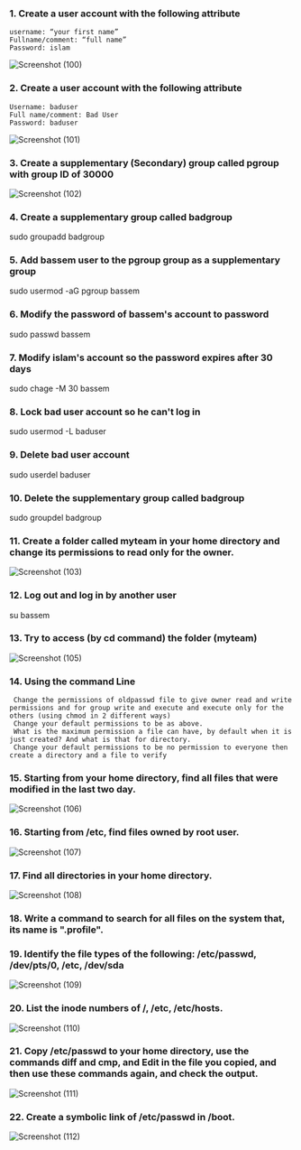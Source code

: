 ### 1. Create a user account with the following attribute
    username: “your first name”
    Fullname/comment: “full name”
    Password: islam
   
![Screenshot (100)](https://github.com/user-attachments/assets/5a2425ca-7eea-4f12-98f4-3591795ee9c6)

### 2. Create a user account with the following attribute
    Username: baduser
    Full name/comment: Bad User
    Password: baduser

![Screenshot (101)](https://github.com/user-attachments/assets/c05fc6a8-b2be-4655-9784-55c1e757cb02)

### 3. Create a supplementary (Secondary) group called pgroup with group ID of 30000
![Screenshot (102)](https://github.com/user-attachments/assets/3c8ed2ec-e1d7-40a2-b3d3-789df59104c2)

### 4. Create a supplementary group called badgroup
sudo groupadd badgroup

### 5. Add bassem user to the pgroup group as a supplementary group
sudo usermod -aG pgroup bassem

### 6. Modify the password of bassem's account to password
sudo passwd bassem

### 7. Modify islam's account so the password expires after 30 days
sudo chage -M 30 bassem

### 8. Lock bad user account so he can't log in
sudo usermod -L baduser

### 9. Delete bad user account
sudo userdel baduser

### 10. Delete the supplementary group called badgroup
sudo groupdel badgroup

### 11. Create a folder called myteam in your home directory and change its permissions to read only for the owner.
![Screenshot (103)](https://github.com/user-attachments/assets/c018aa5c-8a8c-4b1d-88d2-0b8c80446ad4)

### 12. Log out and log in by another user
su bassem

### 13. Try to access (by cd command) the folder (myteam)
![Screenshot (105)](https://github.com/user-attachments/assets/56faf53e-9e24-4ef7-815b-cc6f1f032782)

### 14. Using the command Line
     Change the permissions of oldpasswd file to give owner read and write permissions and for group write and execute and execute only for the others (using chmod in 2 different ways)
     Change your default permissions to be as above.
     What is the maximum permission a file can have, by default when it is just created? And what is that for directory.
     Change your default permissions to be no permission to everyone then create a directory and a file to verify


### 15. Starting from your home directory, find all files that were modified in the last two day.
![Screenshot (106)](https://github.com/user-attachments/assets/2852b87e-21b7-4f1b-8b21-545bf9b6c8b2)

### 16. Starting from /etc, find files owned by root user.
![Screenshot (107)](https://github.com/user-attachments/assets/d9c82832-cacb-481a-bd6d-c311cb0ef9b5)

### 17. Find all directories in your home directory.
![Screenshot (108)](https://github.com/user-attachments/assets/c4e8a69a-f239-4ef5-8a03-24e68d16aebe)

### 18. Write a command to search for all files on the system that, its name is ".profile".

### 19. Identify the file types of the following: /etc/passwd, /dev/pts/0, /etc, /dev/sda
![Screenshot (109)](https://github.com/user-attachments/assets/6a8805f9-5ac5-4c00-a67b-ca8da5367193)

### 20. List the inode numbers of /, /etc, /etc/hosts.
![Screenshot (110)](https://github.com/user-attachments/assets/88046fba-b30f-40ee-8a49-51da4902017a)

### 21. Copy /etc/passwd to your home directory, use the commands diff and cmp, and Edit in the file you copied, and then use these commands again, and check the output.
![Screenshot (111)](https://github.com/user-attachments/assets/1229975d-24ea-4e40-9c5f-acdb2f158b71)

### 22. Create a symbolic link of /etc/passwd in /boot.
![Screenshot (112)](https://github.com/user-attachments/assets/6b86ac06-0ae2-4efd-bf4f-bb3fa362e73b)

